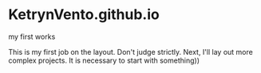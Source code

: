 # KetrynVento.github.io
my first works

This is my first job on the layout. Don't judge strictly. Next, I'll lay out more complex projects.
It is necessary to start with something))
